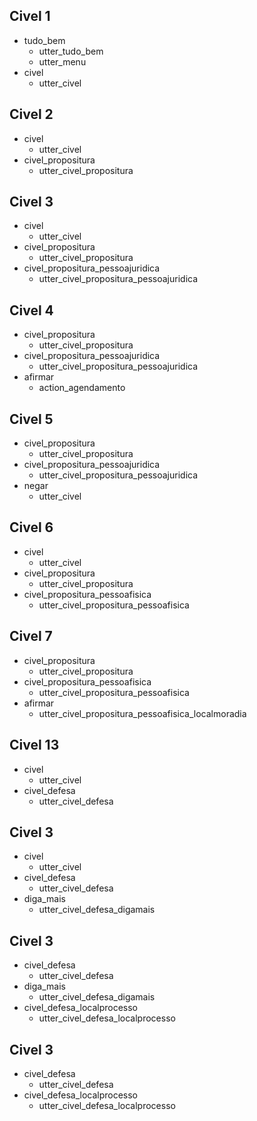 ## Civel 1
* tudo_bem
    - utter_tudo_bem
    - utter_menu
* civel
    - utter_civel

## Civel 2
* civel
    - utter_civel
* civel_propositura
    - utter_civel_propositura

## Civel 3
* civel
    - utter_civel
* civel_propositura
    - utter_civel_propositura
* civel_propositura_pessoajuridica
    - utter_civel_propositura_pessoajuridica

## Civel 4
* civel_propositura
    - utter_civel_propositura
* civel_propositura_pessoajuridica
    - utter_civel_propositura_pessoajuridica
* afirmar
    - action_agendamento

## Civel 5
* civel_propositura
    - utter_civel_propositura
* civel_propositura_pessoajuridica
    - utter_civel_propositura_pessoajuridica
* negar
    - utter_civel

## Civel 6
* civel
    - utter_civel
* civel_propositura
    - utter_civel_propositura
* civel_propositura_pessoafisica
    - utter_civel_propositura_pessoafisica

## Civel 7
* civel_propositura
    - utter_civel_propositura
* civel_propositura_pessoafisica
    - utter_civel_propositura_pessoafisica
* afirmar
    - utter_civel_propositura_pessoafisica_localmoradia

## Civel 13
* civel
    - utter_civel
* civel_defesa
    - utter_civel_defesa

## Civel 3
* civel
    - utter_civel
* civel_defesa
    - utter_civel_defesa
* diga_mais
    - utter_civel_defesa_digamais

## Civel 3
* civel_defesa
    - utter_civel_defesa
* diga_mais
    - utter_civel_defesa_digamais
* civel_defesa_localprocesso
    - utter_civel_defesa_localprocesso

## Civel 3
* civel_defesa
    - utter_civel_defesa
* civel_defesa_localprocesso
    - utter_civel_defesa_localprocesso